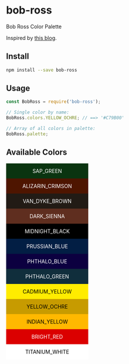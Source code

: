 # bob-ross
Bob Ross Color Palette

Inspired by [this blog](http://thomaspark.co/2015/11/bob-ross-color-palette-in-css/).

## Install

```bash
npm install --save bob-ross
```

## Usage

```js
const BobRoss = require('bob-ross');

// Single color by name:
BobRoss.colors.YELLOW_OCHRE; // ==> '#C79B00'

// Array of all colors in palette:
BobRoss.palette;
```

## Available Colors

<div style="text-align: center">
  <div style="padding: 12px; width: 200px; background: #0A3410; color: white">SAP_GREEN</div>
  <div style="padding: 12px; width: 200px; background: #4E1500; color: white">ALIZARIN_CRIMSON</div>
  <div style="padding: 12px; width: 200px; background: #221B15; color: white">VAN_DYKE_BROWN</div>
  <div style="padding: 12px; width: 200px; background: #5F2E1F; color: white">DARK_SIENNA</div>
  <div style="padding: 12px; width: 200px; background: #000000; color: white">MIDNIGHT_BLACK</div>
  <div style="padding: 12px; width: 200px; background: #021E44; color: white">PRUSSIAN_BLUE</div>
  <div style="padding: 12px; width: 200px; background: #0C0040; color: white">PHTHALO_BLUE</div>
  <div style="padding: 12px; width: 200px; background: #102E3C; color: white">PHTHALO_GREEN</div>
  <div style="padding: 12px; width: 200px; background: #FFEC00; color: black">CADMIUM_YELLOW</div>
  <div style="padding: 12px; width: 200px; background: #C79B00; color: black">YELLOW_OCHRE</div>
  <div style="padding: 12px; width: 200px; background: #FFB800; color: black">INDIAN_YELLOW</div>
  <div style="padding: 12px; width: 200px; background: #DB0000; color: white">BRIGHT_RED</div>
  <div style="padding: 12px; width: 200px; background: #FFFFFF; color: black">TITANIUM_WHITE</div>
</div>
